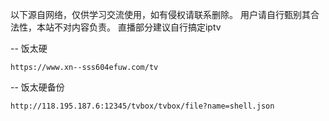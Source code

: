 以下源自网络，仅供学习交流使用，如有侵权请联系删除。
用户请自行甄别其合法性，本站不对内容负责。
直播部分建议自行搞定iptv

-- 饭太硬
```
https://www.xn--sss604efuw.com/tv
```

-- 饭太硬备份
```
http://118.195.187.6:12345/tvbox/tvbox/file?name=shell.json
```


